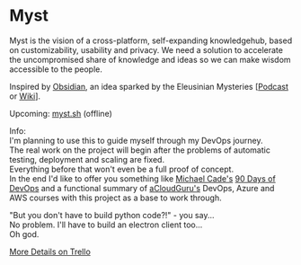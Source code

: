 # Myst

Myst is the vision of a cross-platform, self-expanding knowledgehub, based on customizability, usability and privacy.
We need a solution to accelerate the uncompromised share of knowledge and ideas so we can make wisdom accessible to the people.

Inspired by [Obsidian](https://obsidian.md), an idea sparked by the Eleusinian Mysteries [[Podcast](https://open.spotify.com/episode/0FwCgmkG2Cfb36etijDIho?si=0b49fe3d09244bd4) or [Wiki](https://en.wikipedia.org/wiki/Eleusinian_Mysteries)].

Upcoming: [myst.sh](https://myst.sh) (offline)

Info:  
I'm planning to use this to guide myself through my DevOps journey.  
The real work on the project will begin after the problems of automatic testing, deployment and scaling are fixed.  
Everything before that won't even be a full proof of concept.  
In the end I'd like to offer you something like [Michael Cade's](https://github.com/MichaelCade) [90 Days of DevOps](https://github.com/MichaelCade/90DaysOfDevOps) and a functional summary of [aCloudGuru's](https://acloudguru.com) DevOps, Azure and AWS courses with this project as a base to work through.  

"But you don't have to build python code?!" - you say...  
No problem. I'll have to build an electron client too...  
Oh god.  

[More Details on Trello](https://trello.com/b/xRieYFPu/myst)
